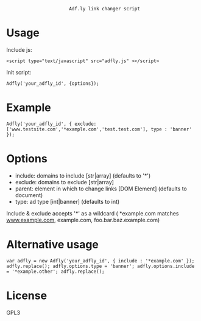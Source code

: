                            Adf.ly link changer script

Usage
=====
Include js:

`<script type="text/javascript" src="adfly.js" ></script>`

Init script:

`Adfly('your_adfly_id', {options});`

Example
=======

`Adfly('your_adfly_id', {
    exclude: ['www.testsite.com','*example.com','test.test.com'],
    type : 'banner'
});`

Options
=======

 * include: domains to include [str|array] (defaults to '*')
 * exclude: domains to exclude [str|array]
 * parent: element in which to change links [DOM Element] (defaults to document)
 * type: ad type [int|banner] (defaults to int)

Include & exclude accepts '*' as a wildcard ( *example.com matches www.example.com, example.com, foo.bar.baz.example.com)

Alternative usage
=================

`var adfly = new Adfly('your_adfly_id', { include : '*example.com' });
adfly.replace();
adfly.options.type = 'banner';
adfly.options.include = '*example.other';
adfly.replace();`

License
=======

GPL3

